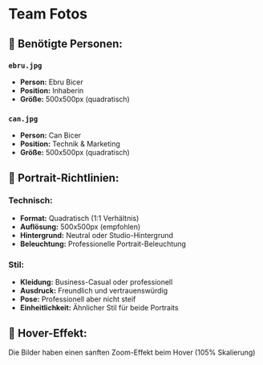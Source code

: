 # Team Fotos

## 👥 Benötigte Personen:

### `ebru.jpg`
- **Person:** Ebru Bicer
- **Position:** Inhaberin
- **Größe:** 500x500px (quadratisch)

### `can.jpg`
- **Person:** Can Bicer  
- **Position:** Technik & Marketing
- **Größe:** 500x500px (quadratisch)



## 📝 Portrait-Richtlinien:

### Technisch:
- **Format:** Quadratisch (1:1 Verhältnis)
- **Auflösung:** 500x500px (empfohlen)
- **Hintergrund:** Neutral oder Studio-Hintergrund
- **Beleuchtung:** Professionelle Portrait-Beleuchtung

### Stil:
- **Kleidung:** Business-Casual oder professionell
- **Ausdruck:** Freundlich und vertrauenswürdig
- **Pose:** Professionell aber nicht steif
- **Einheitlichkeit:** Ähnlicher Stil für beide Portraits

## 🔄 Hover-Effekt:
Die Bilder haben einen sanften Zoom-Effekt beim Hover (105% Skalierung) 